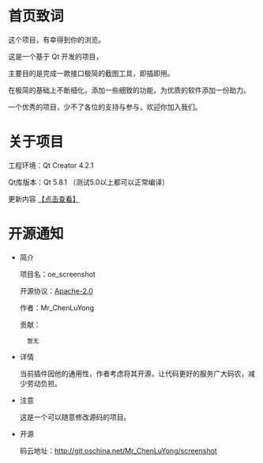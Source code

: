 # 首页致词

这个项目，有幸得到你的浏览。

这是一个基于 Qt 开发的项目，

主要目的是完成一款接口极简的截图工具，即插即用。

在极简的基础上不断细化，添加一些细致的功能，为优质的软件添加一份助力。

一个优秀的项目，少不了各位的支持与参与，欢迎你加入我们。

# 关于项目

工程环境：Qt Creator 4.2.1

Qt库版本：Qt 5.8.1 （测试5.0以上都可以正常编译）

更新内容 [【点击查看】](https://git.oschina.net/Mr_ChenLuYong/screenshot/blob/master/doc/%E6%9B%B4%E6%96%B0%E5%8E%86%E5%8F%B2.md?dir=0&filepath=doc%2F%E6%9B%B4%E6%96%B0%E5%8E%86%E5%8F%B2.md&oid=1c7dd04bf4e254f214705643a87ab75c4ef27391&sha=23567dd631032a8ad1e49191faed3c40915c6149)


# 开源通知

- 简介

  项目名：oe_screenshot

  开源协议：[Apache-2.0](https://git.oschina.net/Mr_ChenLuYong/screenshot/blob/master/LICENSE%20-%20Chinese?dir=0&filepath=LICENSE+-+Chinese&oid=e397dfabe7c0920e5f34e505f9a4695bcb897752&sha=8ea256ada89ab0bd9c57f5cbfed29974ecf7f24c)

  作者：Mr_ChenLuYong

  贡献：

        暂无

- 详情

  当前插件因他的通用性，作者考虑将其开源，让代码更好的服务广大码农，减少劳动负担。

- 注意
  
  这是一个可以随意修改源码的项目。


- 开源

  码云地址：http://git.oschina.net/Mr_ChenLuYong/screenshot